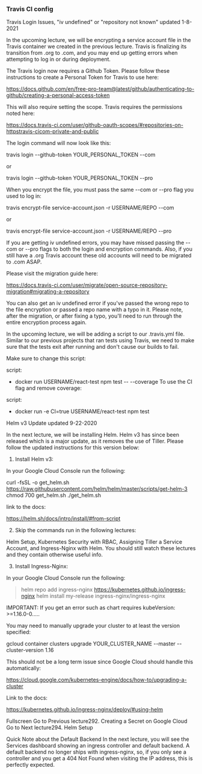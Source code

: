 ### Travis CI config

Travis Login Issues, "iv undefined" or "repository not known"
updated 1-8-2021

In the upcoming lecture, we will be encrypting a service account file in the Travis container we created in the previous lecture. Travis is finalizing its transition from .org to .com, and you may end up getting errors when attempting to log in or during deployment.

The Travis login now requires a Github Token. Please follow these instructions to create a Personal Token for Travis to use here:

https://docs.github.com/en/free-pro-team@latest/github/authenticating-to-github/creating-a-personal-access-token

This will also require setting the scope. Travis requires the permissions noted here:

https://docs.travis-ci.com/user/github-oauth-scopes/#repositories-on-httpstravis-cicom-private-and-public

The login command will now look like this:

travis login --github-token YOUR_PERSONAL_TOKEN --com

or

travis login --github-token YOUR_PERSONAL_TOKEN --pro

When you encrypt the file, you must pass the same --com or --pro flag you used to log in:

travis encrypt-file service-account.json -r USERNAME/REPO --com

or

travis encrypt-file service-account.json -r USERNAME/REPO --pro

If you are getting iv undefined errors, you may have missed passing the --com or --pro flags to both the login and encryption commands. Also, if you still have a .org Travis account these old accounts will need to be migrated to .com ASAP.

Please visit the migration guide here:

https://docs.travis-ci.com/user/migrate/open-source-repository-migration#migrating-a-repository

You can also get an iv undefined error if you've passed the wrong repo to the file encryption or passed a repo name with a typo in it. Please note, after the migration, or after fixing a typo, you'll need to run through the entire encryption process again.






In the upcoming lecture, we will be adding a script to our .travis.yml file. Similar to our previous projects that ran tests using Travis, we need to make sure that the tests exit after running and don't cause our builds to fail.

Make sure to change this script:

script:
  - docker run USERNAME/react-test npm test -- --coverage
To use the CI flag and remove coverage:

script:
  - docker run -e CI=true USERNAME/react-test npm test






Helm v3 Update
updated 9-22-2020

In the next lecture, we will be installing Helm. Helm v3 has since been released which is a major update, as it removes the use of Tiller. Please follow the updated instructions for this version below:

1. Install Helm v3:

In your Google Cloud Console run the following:

curl -fsSL -o get_helm.sh https://raw.githubusercontent.com/helm/helm/master/scripts/get-helm-3
chmod 700 get_helm.sh
./get_helm.sh
 
link to the docs:

https://helm.sh/docs/intro/install/#from-script

2. Skip the commands run in the following lectures:

Helm Setup, Kubernetes Security with RBAC, Assigning Tiller a Service Account, and Ingress-Nginx with Helm. You should still watch these lectures and they contain otherwise useful info.

3. Install Ingress-Nginx:

In your Google Cloud Console run the following:

> helm repo add ingress-nginx https://kubernetes.github.io/ingress-nginx
> helm install my-release ingress-nginx/ingress-nginx
 
IMPORTANT: If you get an error such as chart requires kubeVersion: >=1.16.0-0.....

You may need to manually upgrade your cluster to at least the version specified:

gcloud container clusters upgrade  YOUR_CLUSTER_NAME --master --cluster-version 1.16

This should not be a long term issue since Google Cloud should handle this automatically:

https://cloud.google.com/kubernetes-engine/docs/how-to/upgrading-a-cluster



Link to the docs:

https://kubernetes.github.io/ingress-nginx/deploy/#using-helm

Fullscreen
Go to Previous lecture292. Creating a Secret on Google Cloud
Go to Next lecture294. Helm Setup






Quick Note about the Default Backend
In the next lecture, you will see the Services dashboard showing an ingress controller and default backend. A default backend no longer ships with ingress-nginx, so, if you only see a controller and you get a 404 Not Found when visiting the IP address, this is perfectly expected.

